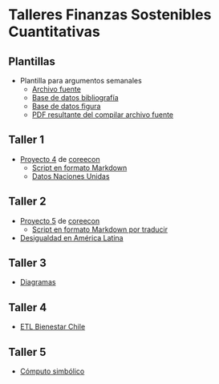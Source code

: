 Talleres Finanzas Sostenibles Cuantitativas
================

## Plantillas

-   Plantilla para argumentos semanales
    -   [Archivo fuente](Plantillas/Argumento.Rmd)
    -   [Base de datos bibliografía](Plantillas/referencias.bib)
    -   [Base de datos figura](Plantillas/data.RData)
    -   [PDF resultante del compilar archivo
        fuente](/Plantillas/Argumento.pdf)

## Taller 1

-   [Proyecto
    4](https://www.core-econ.org/doing-economics/book/text/04-03.html)
    de [coreecon](http://core-econ.org)
    -   [Script en formato
        Markdown](Semana1/Doing-Economics-Project-4-R-Markdown.Rmd)
    -   [Datos Naciones
        Unidas](Taller1/Download-GDPconstant-USD-countries.xlsx)

## Taller 2

-   [Proyecto
    5](https://www.core-econ.org/doing-economics/book/text/05-03.html)
    de [coreecon](http://core-econ.org)
    -   [Script en formato Markdown por traducir]()
-   [Desigualdad en América Latina](Taller2/WelfareIneqLatam.Rmd)

## Taller 3

-   [Diagramas](Taller3/Diagramas.Rmd)

## Taller 4

-   [ETL Bienestar Chile](../Taller4/Chile.Rmd)

## Taller 5

-   [Cómputo simbólico](Taller5/Verifications.Rmd)
